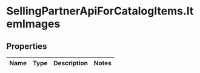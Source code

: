 # SellingPartnerApiForCatalogItems.ItemImages

## Properties
Name | Type | Description | Notes
------------ | ------------- | ------------- | -------------



